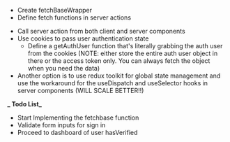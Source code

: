 - Create fetchBaseWrapper
- Define fetch functions in server actions
<!-- @see https://nextjs.org/docs/app/building-your-application/data-fetching/patterns#sequential-data-fetching -->
- Call server action from both client and server components
- Use cookies to pass user authentication state
  - Define a getAuthUser function that's literally grabbing the auth user from the cookies (NOTE: either store the entire auth user object in there or the access token only. You can always fetch the object when you need the data)
- Another option is to use redux toolkit for global state management and use the workaround for the useDispatch and useSelector hooks in server components (WILL SCALE BETTER!!)


**_ Todo List_**

- Start Implementing the fetchbase function
- Validate form inputs for sign in
- Proceed to dashboard of user hasVerified
